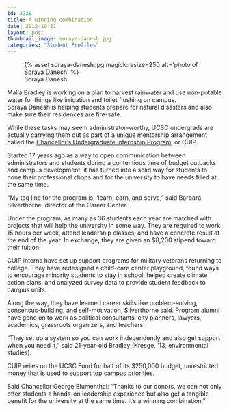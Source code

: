 ```yaml
---
id: 3238
title: A winning combination
date: 2012-10-21
layout: post
thumbnail_image: soraya-danesh.jpg
categories: "Student Profiles"
---
```

<figure class="inline-image right">
{% asset soraya-danesh.jpg magick:resize=250 alt='photo of Soraya Danesh' %}
<figcaption>Soraya Danesh</figcaption></figure>

Malia Bradley is working on a plan to harvest rainwater and use non-potable water for things like irrigation and toilet flushing on campus.  
Soraya Danesh is helping students prepare for natural disasters and also make sure their residences are fire-safe.

While these tasks may seem administrator-worthy, UCSC undergrads are actually carrying them out as part of a unique mentorship arrangement called the [Chancellor&#8217;s Undergraduate Internship Program](https://careers.ucsc.edu/intern/cuip/), or CUIP.

Started 17 years ago as a way to open communication between administrators and students during a contentious time of budget cutbacks and campus development, it has turned into a solid way for students to hone their professional chops and for the university to have needs filled at the same time.

&#8220;My tag line for the program is, &#8216;learn, earn, and serve,&#8221; said Barbara Silverthorne, director of the Career Center.

Under the program, as many as 36 students each year are matched with projects that will help the university in some way. They are required to work 15 hours per week, attend leadership classes, and have a concrete result at the end of the year. In exchange, they are given an $8,200 stipend toward their tuition.

CUIP interns have set up support programs for military veterans returning to college. They have redesigned a child-care center playground, found ways to encourage minority students to stay in school, helped create climate action plans, and analyzed survey data to provide student feedback to campus units.

Along the way, they have learned career skills like problem-solving, consensus-building, and self-motivation, Silverthorne said. Program alumni have gone on to work as political consultants, city planners, lawyers, academics, grassroots organizers, and teachers.

&#8220;They set up a system so you can work independently and also get support when you need it,&#8221; said 21-year-old Bradley (Kresge, &#8217;13, environmental studies).

CUIP relies on the UCSC Fund for half of its $250,000 budget, unrestricted money that is used to support top campus priorities.

Said Chancellor George Blumenthal: &#8220;Thanks to our donors, we can not only offer students a hands-on leadership experience but also get a tangible benefit for the university at the same time. It&#8217;s a winning combination.&#8221;
